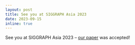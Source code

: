 ```yaml
---
layout: post
title: See you at SIGGRAPH Asia 2023
date: 2023-09-15
inline: true
---
```

See you at SIGGRAPH Asia 2023 – [our paper](/publications/machine-made-sketch-reconstruction/) was accepted!